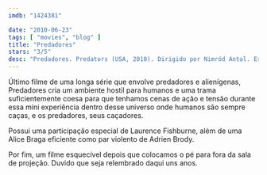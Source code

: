 ```yaml
---
imdb: "1424381"

date: "2010-06-23"
tags: [ "movies", "blog" ]
title: "Predadores"
stars: "3/5"
desc: "Predadores. Predators (USA, 2010). Dirigido por Nimród Antal. Escrito por Alex Litvak, Michael Finch, Jim Thomas, John Thomas. Com Adrien Brody, Topher Grace, Alice Braga, Walton Goggins, Oleg Taktarov, Laurence Fishburne, Danny Trejo, Louis Ozawa Changchien, Mahershala Ali."
---
```

Último filme de uma longa série que envolve predadores e alienígenas, Predadores cria um ambiente hostil para humanos e uma trama suficientemente coesa para que tenhamos cenas de ação e tensão durante essa mini experiência dentro desse universo onde humanos são sempre caças, e os predadores, seus caçadores.

Possui uma participação especial de Laurence Fishburne, além de uma Alice Braga eficiente como par violento de Adrien Brody.

Por fim, um filme esquecível depois que colocamos o pé para fora da sala de projeção. Duvido que seja relembrado daqui uns anos.
